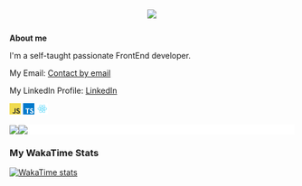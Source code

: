 <!-- Hello world animation -->
<h1 align="center">
  <a href="https://git.io/typing-svg">
    <img src="https://readme-typing-svg.herokuapp.com/?lines=Hello,+There!+👋;I+am+Mohsen+Zakeri+....;Nice+to+meet+you!&center=true&size=20">
  </a>
</h1>


**About me**

I'm a self-taught passionate FrontEnd developer.

<p>My Email: <a target="_blank" href="mailto:mohsen.rh0214@gmail.com">Contact by email</a></p>
<p>My LinkedIn Profile: <a href="https://www.linkedin.com/in/mohsen-rh214/">LinkedIn</a></p>

<code><img height="20" alt="javascript" src="https://raw.githubusercontent.com/github/explore/80688e429a7d4ef2fca1e82350fe8e3517d3494d/topics/javascript/javascript.png"></code>
<code><img height="20" alt="typescript" src="https://raw.githubusercontent.com/github/explore/80688e429a7d4ef2fca1e82350fe8e3517d3494d/topics/typescript/typescript.png"></code>
<code><img height="20" alt="react" src="https://raw.githubusercontent.com/github/explore/80688e429a7d4ef2fca1e82350fe8e3517d3494d/topics/react/react.png"></code>


<!-- Github stats -->

<div style="display: flex; width: 100%; align-items: space-between; background: white">
<a href="https://github.com/anuraghazra/github-readme-stats">
  <img height=200 align="center" src="https://github-readme-stats.vercel.app/api?username=mohsen-rh214&show_icons=true&theme=tokyonight&rank_icon=github&include_all_commits=true" />
</a>
<a href="https://github.com/anuraghazra/convoychat">
  <img height=200 align="center" src="https://github-readme-stats.vercel.app/api/top-langs/?username=mohsen-rh214&theme=tokyonight&layout=donut" />
</a>
</div>

<!-- End of stats -->

<!-- WakaTime -->

### My WakaTime Stats

[![WakaTime stats](https://github-readme-stats.vercel.app/api/wakatime?username=mohsen_rh214&theme=tokyonight&layout=compact&langs_count=12)](https://github.com/anuraghazra/github-readme-stats)

<!-- End of WakaTime -->

<!-- Contact me -->

<!-- End of contact me -->

<!-- <img align="left" src="https://visitor-badge.glitch.me/badge?page_id=https://github.com/mohsen-rh214&style=for-the-badge"> -->
<!--
**Mohsen Zakeri** is a ✨ _special_ ✨ repository because its `README.md` (this file) appears on your GitHub profile.

Here are some ideas to get you started:

- 🔭 I’m currently working on ...
- 🌱 I’m currently learning ...
- 👯 I’m looking to collaborate on ...
- 🤔 I’m looking for help with ...
- 💬 Ask me about ...
- 📫 How to reach me: ...
- 😄 Pronouns: ...
- ⚡ Fun fact: ...
-->